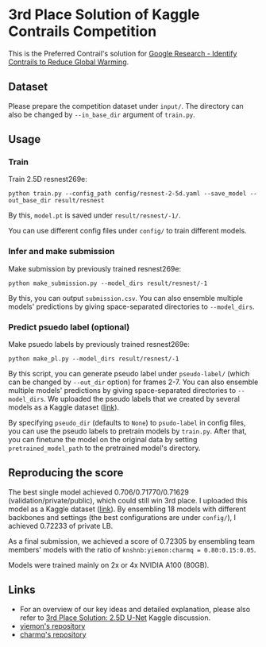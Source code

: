 # 3rd Place Solution of Kaggle Contrails Competition
This is the Preferred Contrail's solution for [Google Research - Identify Contrails to Reduce Global Warming](https://www.kaggle.com/competitions/google-research-identify-contrails-reduce-global-warming).

## Dataset
Please prepare the competition dataset under `input/`.
The directory can also be changed by `--in_base_dir` argument of `train.py`.

## Usage
### Train
Train 2.5D resnest269e:
```
python train.py --config_path config/resnest-2-5d.yaml --save_model --out_base_dir result/resnest
```
By this, `model.pt` is saved under `result/resnest/-1/`.

You can use different config files under `config/` to train different models.

### Infer and make submission
Make submission by previously trained resnest269e:
```
python make_submission.py --model_dirs result/resnest/-1
```
By this, you can output `submission.csv`.
You can also ensemble multiple models' predictions by giving space-separated directories to `--model_dirs`.

### Predict psuedo label (optional)
Make psuedo labels by previously trained resnest269e:
```
python make_pl.py --model_dirs result/resnest/-1
```
By this script, you can generate pseudo label under `pseudo-label/` (which can be changed by `--out_dir` option) for frames 2-7.
You can also ensemble multiple models' predictions by giving space-separated directories to `--model_dirs`.
We uploaded the pseudo labels that we created by several models as a Kaggle dataset ([link](https://www.kaggle.com/datasets/knshnb/contrails-pseudo-label)).

By specifying `pseudo_dir` (defaults to `None`) to `psudo-label` in config files, you can use the pseudo labels to pretrain models by `train.py`.
After that, you can finetune the model on the original data by setting `pretrained_model_path` to the pretrained model's directory.

## Reproducing the score
The best single model achieved 0.706/0.71770/0.71629 (validation/private/public), which could still win 3rd place. I uploaded this model as a Kaggle dataset ([link](https://www.kaggle.com/datasets/knshnb/contrails-maxvitlarge-best)).
By ensembling 18 models with different backbones and settings (the best configurations are under `config/`), I achieved 0.72233 of private LB.

As a final submission, we achieved a score of 0.72305 by ensembling team members' models with the ratio of `knshnb:yiemon:charmq = 0.80:0.15:0.05`.

Models were trained mainly on 2x or 4x NVIDIA A100 (80GB).

## Links
- For an overview of our key ideas and detailed explanation, please also refer to [3rd Place Solution: 2.5D U-Net](https://www.kaggle.com/competitions/google-research-identify-contrails-reduce-global-warming/discussion/430685) Kaggle discussion.
- [yiemon's repository](https://github.com/yoichi-yamakawa/kaggle-contrail-3rd-place-solution)
- [charmq's repository](https://github.com/tyamaguchi17/contrails_charm_public)
